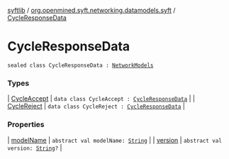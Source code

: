 [syftlib](../../index.md) / [org.openmined.syft.networking.datamodels.syft](../index.md) / [CycleResponseData](./index.md)

# CycleResponseData

`sealed class CycleResponseData : `[`NetworkModels`](../../org.openmined.syft.networking.datamodels/-network-models/index.md)

### Types

| [CycleAccept](-cycle-accept/index.md) | `data class CycleAccept : `[`CycleResponseData`](./index.md) |
| [CycleReject](-cycle-reject/index.md) | `data class CycleReject : `[`CycleResponseData`](./index.md) |

### Properties

| [modelName](model-name.md) | `abstract val modelName: `[`String`](https://kotlinlang.org/api/latest/jvm/stdlib/kotlin/-string/index.html) |
| [version](version.md) | `abstract val version: `[`String`](https://kotlinlang.org/api/latest/jvm/stdlib/kotlin/-string/index.html)`?` |

